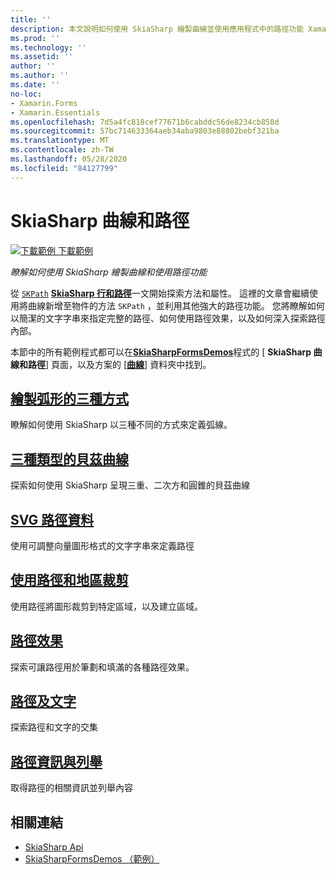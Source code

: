 ```yaml
---
title: ''
description: 本文說明如何使用 SkiaSharp 繪製曲線並使用應用程式中的路徑功能 Xamarin.Forms ，並以範例程式碼示範這項操作。
ms.prod: ''
ms.technology: ''
ms.assetid: ''
author: ''
ms.author: ''
ms.date: ''
no-loc:
- Xamarin.Forms
- Xamarin.Essentials
ms.openlocfilehash: 7d5a4fc818cef77671b6cabddc56de8234cb858d
ms.sourcegitcommit: 57bc714633364aeb34aba9803e88802bebf321ba
ms.translationtype: MT
ms.contentlocale: zh-TW
ms.lasthandoff: 05/28/2020
ms.locfileid: "84127799"
---
```

# <a name="skiasharp-curves-and-paths"></a>SkiaSharp 曲線和路徑

[![下載範例 ](~/media/shared/download.png) 下載範例](https://docs.microsoft.com/samples/xamarin/xamarin-forms-samples/skiasharpforms-demos)

_瞭解如何使用 SkiaSharp 繪製曲線和使用路徑功能_

從 [`SKPath`](xref:SkiaSharp.SKPath) [**SkiaSharp 行和路徑**](../paths/index.md)一文開始探索方法和屬性。 這裡的文章會繼續使用將曲線新增至物件的方法 `SKPath` ，並利用其他強大的路徑功能。 您將瞭解如何以簡潔的文字字串來指定完整的路徑、如何使用路徑效果，以及如何深入探索路徑內部。

本節中的所有範例程式都可以在[**SkiaSharpFormsDemos**](https://docs.microsoft.com/samples/xamarin/xamarin-forms-samples/skiasharpforms-demos)程式的 [ **SkiaSharp 曲線和路徑**] 頁面，以及方案的 [[**曲線**](https://github.com/xamarin/xamarin-forms-samples/tree/master/SkiaSharpForms/Demos/Demos/SkiaSharpFormsDemos/Curves)] 資料夾中找到。

## <a name="three-ways-to-draw-an-arc"></a>[繪製弧形的三種方式](arcs.md)

瞭解如何使用 SkiaSharp 以三種不同的方式來定義弧線。

## <a name="three-types-of-bzier-curves"></a>[三種類型的貝茲曲線](beziers.md)

探索如何使用 SkiaSharp 呈現三重、二次方和圓錐的貝茲曲線

## <a name="svg-path-data"></a>[SVG 路徑資料](path-data.md)

使用可調整向量圖形格式的文字字串來定義路徑

## <a name="clipping-with-paths-and-regions"></a>[使用路徑和地區裁剪](clipping.md)

使用路徑將圖形裁剪到特定區域，以及建立區域。

## <a name="path-effects"></a>[路徑效果](effects.md)

探索可讓路徑用於筆劃和填滿的各種路徑效果。

## <a name="paths-and-text"></a>[路徑及文字](text-paths.md)

探索路徑和文字的交集

## <a name="path-information-and-enumeration"></a>[路徑資訊與列舉](information.md)

取得路徑的相關資訊並列舉內容

## <a name="related-links"></a>相關連結

- [SkiaSharp Api](https://docs.microsoft.com/dotnet/api/skiasharp)
- [SkiaSharpFormsDemos （範例）](https://docs.microsoft.com/samples/xamarin/xamarin-forms-samples/skiasharpforms-demos)
